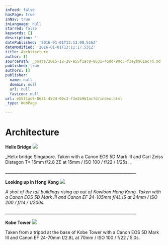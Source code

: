```yaml
---
inFeed: false
hasPage: true
inNav: true
inLanguage: null
starred: false
keywords: []
description: ''
datePublished: '2016-01-01T13:13:00.516Z'
dateModified: '2016-01-01T13:11:17.531Z'
title: Architecture
author: []
sourcePath: _posts/2015-12-28-e55f1ac9-8631-45dd-90c3-f3e2b961ac7d.md
published: true
authors: []
publisher:
  name: null
  domain: null
  url: null
  favicon: null
url: e55f1ac9-8631-45dd-90c3-f3e2b961ac7d/index.html
_type: WebPage

---
```

# **Architecture**

**Helix Bridge**
![](https://s3-us-west-2.amazonaws.com/the-grid-img/p/486349f7872db1d92db62db2d3ac30efb2e574bd.jpg)

_Helix bridge Singapore. Taken with a Canon EOS 5D Mark III and Carl Zeiss Distagon T\* 15mm f/2.8 ZE at 15mm / ISO 100 / f/22 / 1/25s. _

\_\_\_\_\_\_\_\_\_\_\_\_\_\_\_\_\_\_\_\_\_\_\_\_\_\_\_\_\_\_\_\_\_\_\_\_\_\_\_\_\_\_\_\_\_\_\_\_\_\_\_\_\_\_\_\_\_\_\_\_\_\_\_\_\_

**Looking up in Hong Kong**
![](https://s3-us-west-2.amazonaws.com/the-grid-img/p/7a221db4380d4a839ffe1609e4ba33ca4df5d1f9.jpg)

_A shot of the tall buildings rising up out of Kowloon Hong Kong. Taken with a Canon EOS 5D Mark III and Canon EF 24-105mm f/4L IS at 24mm / ISO 200 / f/14 / 1/200s._

\_\_\_\_\_\_\_\_\_\_\_\_\_\_\_\_\_\_\_\_\_\_\_\_\_\_\_\_\_\_\_\_\_\_\_\_\_\_\_\_\_\_\_\_\_\_\_\_\_\_\_\_\_\_\_\_\_\_\_\_\_\_\_\_\_

**Kobe Tower**
![](https://s3-us-west-2.amazonaws.com/the-grid-img/p/c76b6541e679d8faf5795c91cc958b1ec1522109.jpg)

Taken from a tripod at the base of Kobe Tower with a Canon EOS 5D Mark III and Canon EF 24-70mm f/2.8L at 70mm / ISO 100 / f/22 / 5.0s.